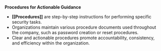 **Procedures for Actionable Guidance**
- **[[Procedures]]** are step-by-step instructions for performing specific security tasks.
- Organizations maintain various procedure documents used throughout the company, such as password creation or reset procedures.
- Clear and actionable procedures promote accountability, consistency, and efficiency within the organization.